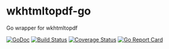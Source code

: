 # wkhtmltopdf-go
Go wrapper for wkhtmltopdf

[![GoDoc](https://godoc.org/github.com/andrewcharlton/wkhtmltopdf-go?status.svg)](https://godoc.org/github.com/andrewcharlton/wkhtmltopdf-go)
[![Build Status](https://travis-ci.org/andrewcharlton/wkhtmltopdf-go.svg?branch=master)](https://travis-ci.org/andrewcharlton/wkhtmltopdf-go)
[![Coverage Status](https://coveralls.io/repos/github/andrewcharlton/wkhtmltopdf-go/badge.svg?branch=master)](https://coveralls.io/github/andrewcharlton/wkhtmltopdf-go?branch=master)
[![Go Report Card](https://goreportcard.com/badge/github.com/andrewcharlton/wkhtmltopdf-go)](https://goreportcard.com/report/github.com/andrewcharlton/wkhtmltopdf-go)

